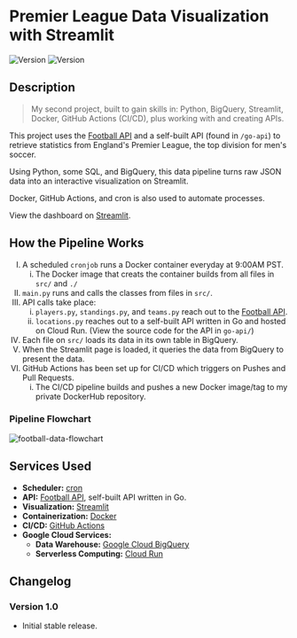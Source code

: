 # Premier League Data Visualization with Streamlit

<div>
    <img alt="Version" src="https://img.shields.io/badge/Current Version-1.0-blue.svg?cacheSeconds=2592000" />
    <img alt="Version" src="https://img.shields.io/badge/Project Number-2-orange.svg?cacheSeconds=2592000" />
    <style type="text/css">
        ol { list-style-type: upper-roman; }
        ol ol { list-style-type: lower-roman; }
    </style>
</div>

## Description

> My second project, built to gain skills in: Python, BigQuery, Streamlit, Docker, GitHub Actions (CI/CD), plus working with and creating APIs.

This project uses the [Football API](https://rapidapi.com/api-sports/api/api-football/) and a self-built API (found in `/go-api`) to retrieve statistics from England's Premier League, the top division for men's soccer.

Using Python, some SQL, and BigQuery, this data pipeline turns raw JSON data into an interactive visualization on Streamlit.

Docker, GitHub Actions, and cron is also used to automate processes.

View the dashboard on [Streamlit](https://premierleague.streamlit.app/).

## How the Pipeline Works
1. A scheduled `cronjob` runs a Docker container everyday at 9:00AM PST. 
    1. The Docker image that creats the container builds from all files in `src/` and `./` 
2. `main.py` runs and calls the classes from files in `src/`.
3. API calls take place:
    1. `players.py`, `standings.py`, and `teams.py` reach out to the [Football API](https://rapidapi.com/api-sports/api/api-football/).
    2. `locations.py` reaches out to a self-built API written in Go and hosted on Cloud Run. (View the source code for the API in `go-api/`)
4. Each file on `src/` loads its data in its own table in BigQuery.
5. When the Streamlit page is loaded, it queries the data from BigQuery to present the data.
6. GitHub Actions has been set up for CI/CD which triggers on Pushes and Pull Requests.
    1. The CI/CD pipeline builds and pushes a new Docker image/tag to my private DockerHub repository.

### Pipeline Flowchart
![football-data-flowchart](https://storage.googleapis.com/personal-website-nv-bucket/football-data-pipeline-chart.png)

## Services Used
* **Scheduler:** [cron](https://en.wikipedia.org/wiki/Cron)
* **API:** [Football API](https://www.api-football.com), self-built API written in Go.
* **Visualization:** [Streamlit](https://streamlit.io)
* **Containerization:** [Docker](https://www.docker.com)
* **CI/CD:** [GitHub Actions](https://github.com/features/actions)
* **Google Cloud Services:**
    * **Data Warehouse:** [Google Cloud BigQuery](https://cloud.google.com/bigquery)
    * **Serverless Computing:** [Cloud Run](https://cloud.google.com/run/docs/overview/what-is-cloud-run)

## Changelog
### Version 1.0

* Initial stable release.